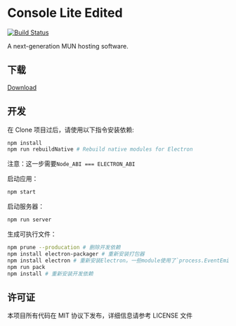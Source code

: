 # Console Lite Edited

[![Build Status](https://travis-ci.org/JieJiSS/Console-Lite.svg?branch=master)](https://travis-ci.org/JieJiSS/Console-Lite)

A next-generation MUN hosting software.

## 下载
[Download](https://jiejiss.xyz/cle)

## 开发
在 Clone 项目过后，请使用以下指令安装依赖:

```bash
npm install
npm run rebuildNative # Rebuild native modules for Electron
```

注意：这一步需要`Node_ABI === ELECTRON_ABI`

启动应用：

```bash
npm start
```

启动服务器：

```bash
npm run server 
```

生成可执行文件：

```bash
npm prune --producation # 删除开发依赖
npm install electron-packager # 重新安装打包器
npm install electron # 重新安装Electron。一些module使用了`process.EventEmitter [deprecated]`，因此可能需要手动修改。
npm run pack
npm install # 重新安装开发依赖
```

## 许可证

本项目所有代码在 MIT 协议下发布，详细信息请参考 LICENSE 文件
